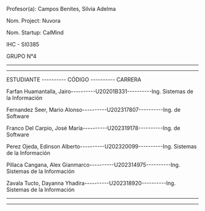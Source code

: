 

Profesor(a): Campos Benites, Silvia Adelma 

Nom. Project: Nuvora

Nom. Startup: CalMind

IHC - SI0385

GRUPO N°4 

---------
---------
ESTUDIANTE  ----------  CÓDIGO ----------  CARRERA 


Farfan Huamantalla, Jairo----------U20201B331----------Ing. Sistemas de la Información

Fernandez Seer, Mario Alonso----------U202317807----------Ing. de Software

Franco Del Carpio, José María----------U202319178----------Ing. de Software

Perez Ojeda, Edinson Alberto----------U202320099----------Ing. Sistemas de la Información

Pillaca Cangana, Alex Gianmarco----------U202314975----------Ing. Sistemas de la Información

Zavala Tucto, Dayanna Yhadira----------U202318920----------Ing. Sistemas de la Información   


---------
---------

